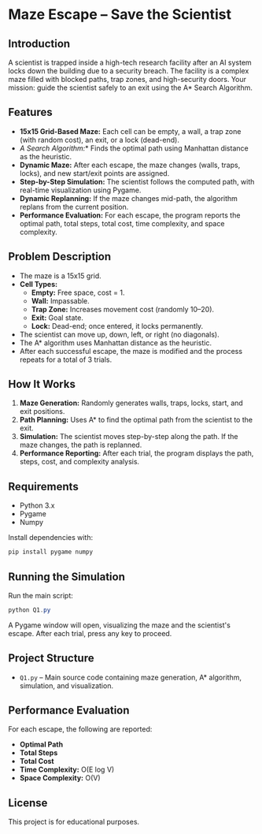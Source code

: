 # Maze Escape – Save the Scientist

## Introduction
A scientist is trapped inside a high-tech research facility after an AI system locks down the building due to a security breach. The facility is a complex maze filled with blocked paths, trap zones, and high-security doors. Your mission: guide the scientist safely to an exit using the A* Search Algorithm.

## Features
- **15x15 Grid-Based Maze:** Each cell can be empty, a wall, a trap zone (with random cost), an exit, or a lock (dead-end).
- **A* Search Algorithm:** Finds the optimal path using Manhattan distance as the heuristic.
- **Dynamic Maze:** After each escape, the maze changes (walls, traps, locks), and new start/exit points are assigned.
- **Step-by-Step Simulation:** The scientist follows the computed path, with real-time visualization using Pygame.
- **Dynamic Replanning:** If the maze changes mid-path, the algorithm replans from the current position.
- **Performance Evaluation:** For each escape, the program reports the optimal path, total steps, total cost, time complexity, and space complexity.

## Problem Description
- The maze is a 15x15 grid.
- **Cell Types:**
  - **Empty:** Free space, cost = 1.
  - **Wall:** Impassable.
  - **Trap Zone:** Increases movement cost (randomly 10–20).
  - **Exit:** Goal state.
  - **Lock:** Dead-end; once entered, it locks permanently.
- The scientist can move up, down, left, or right (no diagonals).
- The A* algorithm uses Manhattan distance as the heuristic.
- After each successful escape, the maze is modified and the process repeats for a total of 3 trials.

## How It Works
1. **Maze Generation:** Randomly generates walls, traps, locks, start, and exit positions.
2. **Path Planning:** Uses A* to find the optimal path from the scientist to the exit.
3. **Simulation:** The scientist moves step-by-step along the path. If the maze changes, the path is replanned.
4. **Performance Reporting:** After each trial, the program displays the path, steps, cost, and complexity analysis.

## Requirements
- Python 3.x
- Pygame
- Numpy

Install dependencies with:
```powershell
pip install pygame numpy
```

## Running the Simulation
Run the main script:
```powershell
python Q1.py
```
A Pygame window will open, visualizing the maze and the scientist's escape. After each trial, press any key to proceed.

## Project Structure
- `Q1.py` – Main source code containing maze generation, A* algorithm, simulation, and visualization.

## Performance Evaluation
For each escape, the following are reported:
- **Optimal Path**
- **Total Steps**
- **Total Cost**
- **Time Complexity:** O(E log V)
- **Space Complexity:** O(V)

## License
This project is for educational purposes.
